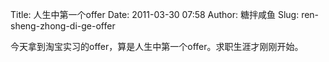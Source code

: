 Title: 人生中第一个offer
Date: 2011-03-30 07:58
Author: 糖拌咸鱼
Slug: ren-sheng-zhong-di-ge-offer

今天拿到淘宝实习的offer，算是人生中第一个offer。求职生涯才刚刚开始。
